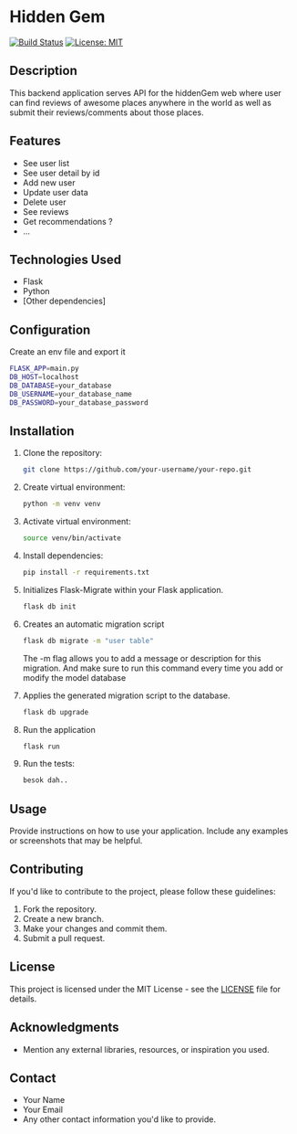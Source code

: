 # Hidden Gem

[![Build Status](https://travis-ci.org/your-username/your-repo.svg?branch=master)](https://travis-ci.org/your-username/your-repo)
[![License: MIT](https://img.shields.io/badge/License-MIT-yellow.svg)](https://opensource.org/licenses/MIT)

## Description

This backend application serves API for the hiddenGem web where user can find reviews of awesome places anywhere in the world as well as submit their reviews/comments about those places.

## Features

- See user list
- See user detail by id
- Add new user
- Update user data
- Delete user
- See reviews
- Get recommendations ?
- ...

## Technologies Used

- Flask
- Python
- [Other dependencies]


## Configuration

Create an env file and export it
```bash
FLASK_APP=main.py
DB_HOST=localhost
DB_DATABASE=your_database
DB_USERNAME=your_database_name
DB_PASSWORD=your_database_password
```

## Installation

1. Clone the repository:

    ```bash
    git clone https://github.com/your-username/your-repo.git
    ```

2. Create virtual environment:
    ```bash
    python -m venv venv
    ```

3. Activate virtual environment:
    ```bash
    source venv/bin/activate
    ```

4. Install dependencies:
    ```bash
    pip install -r requirements.txt
    ```
5.  Initializes Flask-Migrate within your Flask application.
    ```bash
    flask db init
    ```
6. Creates an automatic migration script
    ```bash
    flask db migrate -m "user table"
    ```
    The -m flag allows you to add a message or description for this migration. And make sure to run this command every time you add or modify the model database

7. Applies the generated migration script to the database.
    ```bash
    flask db upgrade
    ```

6. Run the application
    ```bash
    flask run
    ```

6. Run the tests:
    ```bash
    besok dah..
    ```

## Usage

Provide instructions on how to use your application. Include any examples or screenshots that may be helpful.

## Contributing

If you'd like to contribute to the project, please follow these guidelines:

1. Fork the repository.
2. Create a new branch.
3. Make your changes and commit them.
4. Submit a pull request.

## License

This project is licensed under the MIT License - see the [LICENSE](LICENSE) file for details.

## Acknowledgments

- Mention any external libraries, resources, or inspiration you used.

## Contact

- Your Name
- Your Email
- Any other contact information you'd like to provide.

